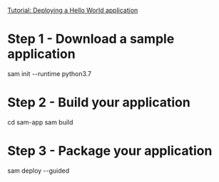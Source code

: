 [Tutorial: Deploying a Hello World application](https://docs.aws.amazon.com/serverless-application-model/latest/developerguide/serverless-getting-started-hello-world.html)

# Step 1 - Download a sample application
sam init --runtime python3.7

# Step 2 - Build your application
cd sam-app
sam build

# Step 3 - Package your application
sam deploy --guided